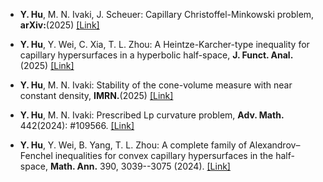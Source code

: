 - <strong>Y. Hu</strong>, M. N. Ivaki, J. Scheuer: Capillary Christoffel-Minkowski problem, <strong>arXiv:</strong>(2025) [[Link]](https://arxiv.org/pdf/2504.09320)

- <strong>Y. Hu</strong>, Y. Wei, C. Xia, T. L. Zhou: A Heintze-Karcher-type inequality for capillary hypersurfaces in a hyperbolic half-space, <strong>J. Funct. Anal.</strong>(2025) [[Link]](https://doi.org/10.1016/j.jfa.2025.110970)

- <strong>Y. Hu</strong>, M. N. Ivaki: Stability of the cone-volume measure with near constant density, <strong>IMRN.</strong>(2025) [[Link]](https://doi.org/10.1093/imrn/rnaf062)

- <strong>Y. Hu</strong>, M. N. Ivaki: Prescribed Lp curvature problem, <strong>Adv. Math.</strong> 442(2024): #109566. [[Link]](https://doi.org/10.1016/j.aim.2024.109566)

- <strong>Y. Hu</strong>, Y. Wei, B. Yang, T. L. Zhou: A complete family of Alexandrov–Fenchel inequalities for convex capillary hypersurfaces in the half-space, <strong>Math. Ann.</strong> 390, 3039--3075 (2024). [[Link]](https://link.springer.com/article/10.1007/s00208-024-02841-9)









